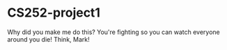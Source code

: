 # CS252-project1
Why did you make me do this? You're fighting so you can watch everyone around you die! Think, Mark!
